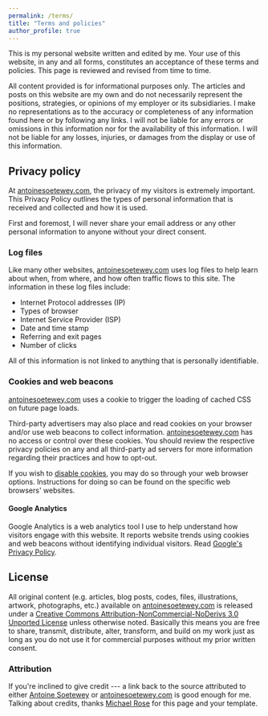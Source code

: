 ```yaml
---
permalink: /terms/
title: "Terms and policies"
author_profile: true
---
```


This is my personal website written and edited by me. Your use of this website, in any and all forms, constitutes an acceptance of these terms and policies. This page is reviewed and revised from time to time.

All content provided is for informational purposes only. The articles and posts on this website are my own and do not necessarily represent the positions, strategies, or opinions of my employer or its subsidiaries. I make no representations as to the accuracy or completeness of any information found here or by following any links. I will not be liable for any errors or omissions in this information nor for the availability of this information. I will not be liable for any losses, injuries, or damages from the display or use of this information.

## Privacy policy

At [antoinesoetewey.com](https://www.antoinesoetewey.com/), the privacy of my visitors is extremely important. This Privacy Policy outlines the types of personal information that is received and collected and how it is used.

First and foremost, I will never share your email address or any other personal information to anyone without your direct consent.

### Log files

Like many other websites, [antoinesoetewey.com](https://www.antoinesoetewey.com/) uses log files to help learn about when, from where, and how often traffic flows to this site. The information in these log files include:

- Internet Protocol addresses (IP)
- Types of browser
- Internet Service Provider (ISP)
- Date and time stamp
- Referring and exit pages
- Number of clicks

All of this information is not linked to anything that is personally identifiable.

### Cookies and web beacons

[antoinesoetewey.com](https://www.antoinesoetewey.com/) uses a cookie to trigger the loading of cached CSS on future page loads.

Third-party advertisers may also place and read cookies on your browser and/or use web beacons to collect information. [antoinesoetewey.com](https://www.antoinesoetewey.com/) has no access or control over these cookies. You should review the respective privacy policies on any and all third-party ad servers for more information regarding their practices and how to opt-out.

If you wish to <a href="https://cookies.insites.com/disable-cookies/" target="_blank" rel="noopener">disable cookies</a>, you may do so through your web browser options. Instructions for doing so can be found on the specific web browsers' websites.

<!-- #### Amazon

Amazon, a third party affiliate marketing network, uses cookies to help make sure I get a commission when you buy a product after clicking on a link or ad banner that takes you to the site of one of their merchants. Read [Amazon's Privacy Notice](https://www.amazon.com/gp/help/customer/display.html?nodeId=468496). -->

#### Google Analytics

Google Analytics is a web analytics tool I use to help understand how visitors engage with this website. It reports website trends using cookies and web beacons without identifying individual visitors. Read <a href="https://policies.google.com/privacy?hl=en" target="_blank" rel="noopener">Google's Privacy Policy</a>.

## License

All original content (e.g. articles, blog posts, codes, files, illustrations, artwork, photographs, etc.) available on [antoinesoetewey.com](https://www.antoinesoetewey.com/) is released under a [Creative Commons Attribution-NonCommercial-NoDerivs 3.0 Unported License](http://creativecommons.org/licenses/by-nc-nd/3.0/deed.en_US) unless otherwise noted. Basically this means you are free to share, transmit, distribute, alter, transform, and build on my work just as long as you do not use it for commercial purposes without my prior written consent.

### Attribution

If you're inclined to give credit --- a link back to the source attributed to either [Antoine Soetewey](https://www.antoinesoetewey.com/) or [antoinesoetewey.com](https://www.antoinesoetewey.com/) is good enough for me. Talking about credits, thanks [Michael Rose](https://mademistakes.com) for this page and your template.

<!-- *Last updated: {{ page.last_modified_at | date: "%B %d, %Y" }}* -->